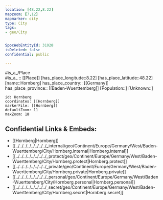 ```yaml
---
location: [48.22,8.22] 
mapzoom: [7,12] 
mapmarker: city 
type: City
tags:
- geo/City


SpocWebEntityId: 31028
isDeleted: false
confidential: public

---
```

#is_a_/Place  
#is_a_ :: [[Place]] 
[has_place_longitude::8.22] 
[has_place_latitude::48.22] 
[name::Hornberg] 
has_place_country:: [[Germany]]  
has_place_province:: [[Baden-Wuerttemberg]] 
[Population::] 
[Unknown::] 


```leaflet
id: Hornberg
coordinates: [[Hornberg]] 
markerFile: [[Hornberg]] 
defaultZoom: 11 
maxZoom: 18
```


## Confidential Links & Embeds: 
- [[Hornberg|Hornberg]]  
- [[../../../../../../../../_internal/geo/Continent/Europe/Germany/West/Baden-Wuerttemberg/City/Hornberg.internal|Hornberg.internal]] 
- [[../../../../../../../../_protect/geo/Continent/Europe/Germany/West/Baden-Wuerttemberg/City/Hornberg.protect|Hornberg.protect]] 
- [[../../../../../../../../_private/geo/Continent/Europe/Germany/West/Baden-Wuerttemberg/City/Hornberg.private|Hornberg.private]] 
- [[../../../../../../../../_personal/geo/Continent/Europe/Germany/West/Baden-Wuerttemberg/City/Hornberg.personal|Hornberg.personal]] 
- [[../../../../../../../../_secret/geo/Continent/Europe/Germany/West/Baden-Wuerttemberg/City/Hornberg.secret|Hornberg.secret]] 
